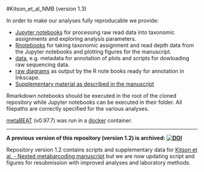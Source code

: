#Kitson_et_al_NMB (version 1.3)

In order to make our analyses fully reproducable we provide:
- [Jupyter notebooks](https://github.com/HullUni-bioinformatics/Kitson_et_al_NMB/tree/master/Jupyter_notebook) for processing raw read data into taxonomic assignments and exploring analysis parameters.
- [Rnotebooks](https://github.com/HullUni-bioinformatics/Kitson_et_al_NMB/blob/master/R_plotting_notebook_run2.Rmd) for taking taxonomic assignment and read depth data from the Jupyter notebooks and plotting figures for the manuscript.
- [data](https://github.com/HullUni-bioinformatics/Kitson_et_al_NMB/tree/master/data), e.g. metadata for annotation of plots and scripts for dowloading raw sequencing data.
- [raw diagrams](https://github.com/HullUni-bioinformatics/Kitson_et_al_NMB/tree/master/diagrams) as output by the R note books ready for annotation in Inkscape.
- [Supplementary material as described in the manuscript](https://github.com/HullUni-bioinformatics/Kitson_et_al_NMB/tree/master/supplementary_material)

Rmarkdown notebooks should be executed in the root of the cloned repository while Jupyter notebooks can be executed in their folder. All filepaths are correctly specified for the various analyses.

[metaBEAT](https://github.com/HullUni-bioinformatics/metaBEAT) (v0.97.7) was run in a [docker](https://hub.docker.com/r/chrishah/metabeat/) container.

***********************************************************************************************************

__A previous version of this repository (version 1.2) is archived: [![DOI](https://zenodo.org/badge/19905/HullUni-bioinformatics/Kitson_et_al_NMB.svg)](https://zenodo.org/badge/latestdoi/19905/HullUni-bioinformatics/Kitson_et_al_NMB)__

Repository version 1.2 contains scripts and supplementary data for [Kitson et al. - Nested metabarcoding manuscript](http://biorxiv.org/content/early/2015/12/23/035071) but we are now updating script and figures for resubmission with improved analyses and laboratory methods.
